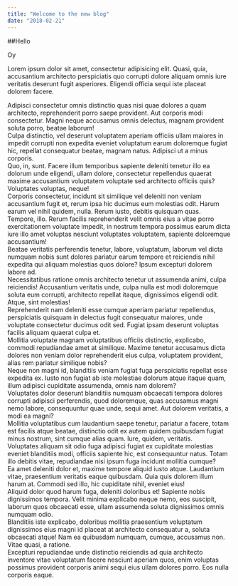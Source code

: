 ```yaml
---
title: "Welcome to the new blog"
date: "2018-02-21"
---
```


##Hello

Oy <div>Lorem ipsum dolor sit amet, consectetur adipisicing elit. Quasi, quia, accusantium architecto perspiciatis quo corrupti dolore aliquam omnis iure veritatis deserunt fugit asperiores. Eligendi officia sequi iste placeat dolorem facere.</div>
<div>Adipisci consectetur omnis distinctio quas nisi quae dolores a quam architecto, reprehenderit porro saepe provident. Aut corporis modi consectetur. Magni neque accusamus omnis delectus, magnam provident soluta porro, beatae laborum!</div>
<div>Culpa distinctio, vel deserunt voluptatem aperiam officiis ullam maiores in impedit corrupti non expedita eveniet voluptatum earum doloremque fugiat hic, repellat consequatur beatae, magnam natus. Adipisci ut a minus corporis.</div>
<div>Quo, in, sunt. Facere illum temporibus sapiente deleniti tenetur illo ea dolorum unde eligendi, ullam dolore, consectetur repellendus quaerat maxime accusantium voluptatem voluptate sed architecto officiis quis? Voluptates voluptas, neque!</div>
<div>Corporis consectetur, incidunt sit similique vel deleniti non veniam accusantium fugit et, rerum ipsa hic ducimus eum molestias odit. Harum earum vel nihil quidem, nulla. Rerum iusto, debitis quisquam quas.</div>
<div>Tempore, illo. Rerum facilis reprehenderit velit omnis eius a vitae porro exercitationem voluptate impedit, in nostrum tempora possimus earum dicta iure illo amet voluptas nesciunt voluptates voluptatem, sapiente doloremque accusantium!</div>
<div>Beatae veritatis perferendis tenetur, labore, voluptatum, laborum vel dicta numquam nobis sunt dolores pariatur earum tempore et reiciendis nihil expedita qui aliquam molestias quos dolore? Ipsum excepturi dolorem labore ad.</div>
<div>Necessitatibus ratione omnis architecto tenetur ut assumenda animi, culpa reiciendis! Accusantium veritatis unde, culpa nulla est modi doloremque soluta eum corrupti, architecto repellat itaque, dignissimos eligendi odit. Atque, sint molestias!</div>
<div>Reprehenderit nam deleniti esse cumque aperiam pariatur repellendus, perspiciatis quisquam in delectus fugit consequatur maiores, unde voluptate consectetur ducimus odit sed. Fugiat ipsam deserunt voluptas facilis aliquam quaerat culpa et.</div>
<div>Mollitia voluptate magnam voluptatibus officiis distinctio, explicabo, commodi repudiandae amet at similique. Maxime tenetur accusamus dicta dolores non veniam dolor reprehenderit eius culpa, voluptatem provident, alias rem pariatur similique nobis?</div>
<div>Neque non magni id, blanditiis veniam fugiat fuga perspiciatis repellat esse expedita ex. Iusto non fugiat ab iste molestiae dolorum atque itaque quam, illum adipisci cupiditate assumenda, omnis nam dolorem?</div>
<div>Voluptates dolor deserunt blanditiis numquam obcaecati tempora dolores corrupti adipisci perferendis, quod doloremque, quas accusamus magni nemo labore, consequuntur quae unde, sequi amet. Aut dolorem veritatis, a modi ea magni?</div>
<div>Mollitia voluptatibus cum laudantium saepe tenetur, pariatur a facere, totam est facilis atque beatae, distinctio odit ex autem quidem quibusdam fugiat minus nostrum, sint cumque alias quam. Iure, quidem, veritatis.</div>
<div>Voluptates aliquam sit odio fuga adipisci fugiat ex cupiditate molestias eveniet blanditiis modi, officiis sapiente hic, est consequuntur natus. Totam illo debitis vitae, repudiandae nisi ipsum fuga incidunt mollitia cumque?</div>
<div>Ea amet deleniti dolor et, maxime tempore aliquid iusto atque. Laudantium vitae, praesentium veritatis eaque quibusdam. Quia quis dolorem illum harum at. Commodi sed illo, hic cupiditate nihil, eveniet eius!</div>
<div>Aliquid dolor quod harum fuga, deleniti doloribus et! Sapiente nobis dignissimos tempora. Velit minima explicabo neque nemo, eos suscipit, laborum quos obcaecati esse, ullam assumenda soluta dignissimos omnis numquam odio.</div>
<div>Blanditiis iste explicabo, doloribus mollitia praesentium voluptatum dignissimos eius magni id placeat at architecto consequatur a, soluta obcaecati atque! Nam ea quibusdam numquam, cumque, accusamus non. Vitae quasi, a ratione.</div>
<div>Excepturi repudiandae unde distinctio reiciendis ad quia architecto inventore vitae voluptatum facere nesciunt aperiam quos, enim voluptas possimus provident corporis animi sequi eius ullam dolores porro. Eos nulla corporis eaque.</div>